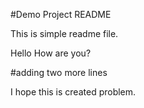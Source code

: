 #Demo Project README

This is simple readme file.

Hello How are you?


#adding two more lines

I hope this is created problem.
